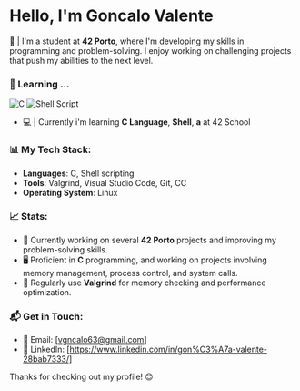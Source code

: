 # Hello, I'm Goncalo Valente

📝 | I'm a student at **42 Porto**, where I'm developing my skills in programming and problem-solving. I enjoy working on challenging projects that push my abilities to the next level.

### 🚀 Learning ...
![C](https://img.shields.io/badge/c-%2300599C.svg?style=for-the-badge&logo=c&logoColor=white) ![Shell Script](https://img.shields.io/badge/bash_script-%23121011.svg?style=for-the-badge&logo=gnu-bash&logoColor=white)
- 💻 | Currently i'm learning **C Language**, **Shell**, **a** at 42 School

### 📊 My Tech Stack:
- **Languages**: C, Shell scripting
- **Tools**: Valgrind, Visual Studio Code, Git, CC
- **Operating System**: Linux

### 📈 Stats:
- 💼 Currently working on several **42 Porto** projects and improving my problem-solving skills.
- 🖥️ Proficient in **C** programming, and working on projects involving memory management, process control, and system calls.
- 🔧 Regularly use **Valgrind** for memory checking and performance optimization.

### 📬 Get in Touch:
- 📧 Email: [vgncalo63@gmail.com]   
- 💼 LinkedIn: [https://www.linkedin.com/in/gon%C3%A7a-valente-28bab7333/]

Thanks for checking out my profile! 😊
